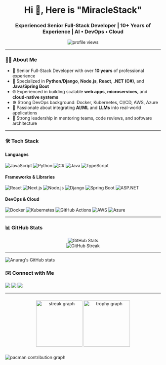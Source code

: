 <h1 align="center">Hi 👋, Here is "MiracleStack" </h1>
<h3 align="center">Experienced Senior Full-Stack Developer | 10+ Years of Experience | AI • DevOps • Cloud</h3>

<p align="center">
  <img src="https://komarev.com/ghpvc/?username=miraclestack83&label=Profile%20views&color=0e75b6&style=flat" alt="profile views" />
</p>

---

### 👨‍💻 About Me

- 💼 Senior Full-Stack Developer with over **10 years** of professional experience
- 🔧 Specialized in **Python/Django**, **Node.js**, **React**, **.NET (C#)**, and **Java/Spring Boot**
- 🌐 Experienced in building scalable **web apps**, **microservices**, and **cloud-native systems**
- ⚙️ Strong DevOps background: Docker, Kubernetes, CI/CD, AWS, Azure
- 🤖 Passionate about integrating **AI/ML** and **LLMs** into real-world applications
- 📢 Strong leadership in mentoring teams, code reviews, and software architecture

---

### 🛠️ Tech Stack

#### Languages

![JavaScript](https://img.shields.io/badge/-JavaScript-F7DF1E?style=flat&logo=javascript&logoColor=black)
![Python](https://img.shields.io/badge/-Python-3776AB?style=flat&logo=python&logoColor=white)
![C#](https://img.shields.io/badge/-C%23-239120?style=flat&logo=c-sharp&logoColor=white)
![Java](https://img.shields.io/badge/-Java-007396?style=flat&logo=java&logoColor=white)
![TypeScript](https://img.shields.io/badge/-TypeScript-3178C6?style=flat&logo=typescript&logoColor=white)

#### Frameworks & Libraries

![React](https://img.shields.io/badge/-React-61DAFB?style=flat&logo=react&logoColor=black)
![Next.js](https://img.shields.io/badge/-Next.js-000000?style=flat&logo=next.js)
![Node.js](https://img.shields.io/badge/-Node.js-339933?style=flat&logo=node.js&logoColor=white)
![Django](https://img.shields.io/badge/-Django-092E20?style=flat&logo=django&logoColor=white)
![Spring Boot](https://img.shields.io/badge/-Spring%20Boot-6DB33F?style=flat&logo=spring-boot)
![ASP.NET](https://img.shields.io/badge/-ASP.NET-512BD4?style=flat&logo=.net&logoColor=white)

#### DevOps & Cloud

![Docker](https://img.shields.io/badge/-Docker-2496ED?style=flat&logo=docker&logoColor=white)
![Kubernetes](https://img.shields.io/badge/-Kubernetes-326CE5?style=flat&logo=kubernetes&logoColor=white)
![GitHub Actions](https://img.shields.io/badge/-GitHub%20Actions-2088FF?style=flat&logo=github-actions&logoColor=white)
![AWS](https://img.shields.io/badge/-AWS-232F3E?style=flat&logo=amazon-aws)
![Azure](https://img.shields.io/badge/-Azure-0078D4?style=flat&logo=microsoft-azure)

---

### 📊 GitHub Stats

<p align="center">
  <img src="https://github-readme-stats.vercel.app/api?username=miraclestack83&show_icons=true&theme=default" alt="GitHub Stats" />
  <br />
  <img src="https://github-readme-streak-stats.herokuapp.com/?user=miraclestack83&" alt="GitHub Streak" />
</p>

---

![Anurag's GitHub stats](https://github-readme-stats.vercel.app/api?username=miraclestack83&show=reviews,discussions_started,discussions_answered,prs_merged,prs_merged_percentage)

### ✉️ Connect with Me

<p>
  <a href="mailto:edwin.perez8583@gmail.com"><img src="https://img.shields.io/badge/-Email-D14836?style=flat&logo=gmail&logoColor=white" /></a>
  <a href="https://www.linkedin.com/in/edwinperez1985080372"><img src="https://img.shields.io/badge/-LinkedIn-0077B5?style=flat&logo=linkedin&logoColor=white" /></a>
  <a href="https://edwin-peprez-8583.vercel.app/"><img src="https://img.shields.io/badge/-Portfolio-000000?style=flat&logo=vercel&logoColor=white" /></a>
</p>

---

###

<div align="center">
  <img src="https://streak-stats.demolab.com?user=miraclestack83&locale=en&mode=daily&theme=dracula&hide_border=false&border_radius=5&order=3" height="150" alt="streak graph"  />
  <img src="https://github-profile-trophy.vercel.app?username=miraclestack83&theme=dracula&column=-1&row=1&margin-w=8&margin-h=8&no-bg=false&no-frame=false&order=4" height="150" alt="trophy graph"  />
</div>

###

<picture>
  <source media="(prefers-color-scheme: dark)" srcset="https://raw.githubusercontent.com/miraclestack83/miraclestack83/output/pacman-contribution-graph-dark.svg">
  <source media="(prefers-color-scheme: light)" srcset="https://raw.githubusercontent.com/miraclestack83/miraclestack83/output/pacman-contribution-graph.svg">
    <img alt="pacman contribution graph" src="https://raw.githubusercontent.com/maurodesouza/maurodesouza/output/pacman-contribution-graph.svg">
</picture>

###
